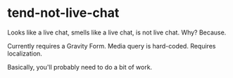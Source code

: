 # tend-not-live-chat
Looks like a live chat, smells like a live chat, is not live chat. Why?  Because.

Currently requires a Gravity Form.
Media query is hard-coded.
Requires localization.

Basically, you'll probably need to do a bit of work.
